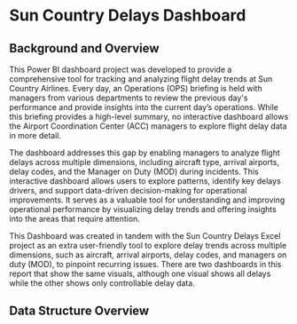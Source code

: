 # Sun Country Delays Dashboard
## Background and Overview

This Power BI dashboard project was developed to provide a comprehensive tool for tracking and analyzing flight delay trends at Sun Country Airlines. Every day, an Operations (OPS) briefing is held with managers from various departments to review the previous day's performance and provide insights into the current day’s operations. While this briefing provides a high-level summary, no interactive dashboard allows the Airport Coordination Center (ACC) managers to explore flight delay data in more detail.

The dashboard addresses this gap by enabling managers to analyze flight delays across multiple dimensions, including aircraft type, arrival airports, delay codes, and the Manager on Duty (MOD) during incidents. This interactive dashboard allows users to explore patterns, identify key delays drivers, and support data-driven decision-making for operational improvements. It serves as a valuable tool for understanding and improving operational performance by visualizing delay trends and offering insights into the areas that require attention.

This Dashboard was created in tandem with the Sun Country Delays Excel project as an extra user-friendly tool to explore delay trends across multiple dimensions, such as aircraft, arrival airports, delay codes, and managers on duty (MOD), to pinpoint recurring issues. There are two dashboards in this report that show the same visuals, although one visual shows all delays while the other shows only controllable delay data.

## Data Structure Overview
